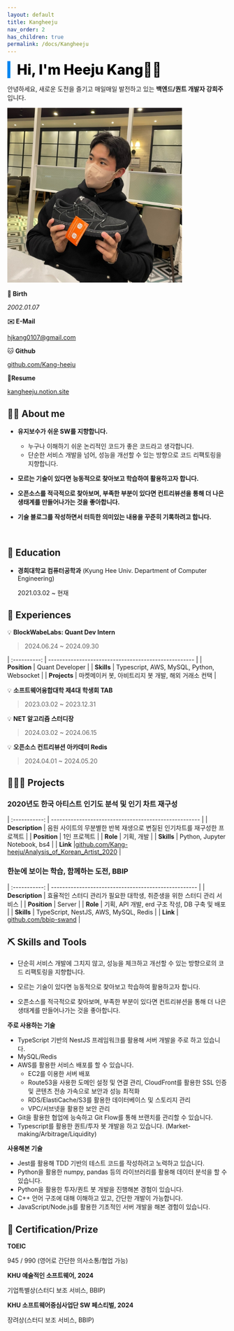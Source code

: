 ```yaml
---
layout: default
title: Kangheeju
nav_order: 2
has_children: true
permalink: /docs/Kangheeju
---
```

<div style="font-size:32px; font-weight: 800; border-left: 7px solid #0687f0; padding-left:15px !important; color:#000000">Hi, I'm Heeju Kang🙌🏻 </div>

안녕하세요, 새로운 도전을 즐기고 매일매일 발전하고 있는 **백엔드/퀀트 개발자 강희주** 입니다.



<img src="../../assets/images/Kangheeju/photo.jpeg" width="400" height="400" alt="profile"/>

**🎂 Birth**

*2002.01.07*

**✉️ E-Mail**

hjkang0107@gmail.com

🐱 **Github**

<a href="https://github.com/Kang-heeju" target="_blank">github.com/Kang-heeju</a>

**📁Resume**

<a href="https://kangheeju.notion.site/6e3156bc09484b65931fbd6d6eab7cff?pvs=4" target="_blank">kangheeju.notion.site</a>



## 🙋‍♂️ About me


- **유지보수가 쉬운 SW를 지향합니다.**
  
    - 누구나 이해하기 쉬운 논리적인 코드가 좋은 코드라고 생각합니다.
    - 단순한 서비스 개발을 넘어, 성능을 개선할 수 있는 방향으로 코드 리팩토링을 지향합니다.
    
- **모르는 기술이 있다면 능동적으로 찾아보고 학습하여 활용하고자 합니다.**

- **오픈소스를 적극적으로 찾아보며, 부족한 부분이 있다면 컨트리뷰션을 통해 더 나은 생태계를 만들어나가는 것을 좋아합니다.**

- **기술 블로그를 작성하면서 터득한 의미있는 내용을 꾸준히 기록하려고 합니다.**

  ​    

## 📖 Education


- **경희대학교 컴퓨터공학과** (Kyung Hee Univ. Department of  Computer Engineering)
  
    2021.03.02 ~ 현재



## 🎒 Experiences

💡 **BlockWabeLabs:  Quant Dev Intern**

> 2024.06.24 ~ 2024.09.30 

| :----------: | ---------------------------------------------------- |
|   **Position**   | Quant Developer                                  |
|  **Skills**  | Typescript, AWS, MySQL, Python, Websocket            |
| **Projects** | 마켓메이커 봇, 아비트리지 봇 개발, 해외 거래소 컨택             |



💡 **소프트웨어융합대학 제4대 학생회 TAB**

> 2023.03.02 ~ 2023.12.31 



💡 **NET 알고리즘 스터디장**

> 2024.03.02 ~ 2024.06.15



💡 **오픈소스 컨트리뷰션 아카데미 Redis** 

> 2024.04.01 ~ 2024.05.20 



## 🧑🏻‍💻 Projects

### **2020년도 한국 아티스트 인기도 분석 및 인기 차트 재구성**

| :-----------: | ----------------------------------------------------- |
| **Description** | 음원 사이트의 무분별한 반복 재생으로 변질된 인기차트를 재구성한 프로젝트 |
| **Position**    | 1인 프로젝트                                                 |
| **Role**        | 기획, 개발                                                   |
| **Skills**      | Python, Jupyter Notebook, bs4                                |
| **Link**        |<a href="https://github.com/Kang-heeju/Analysis_of_Korean_Artist_2020">github.com/Kang-heeju/Analysis_of_Korean_Artist_2020</a> |



### **한눈에 보이는 학습, 함께하는 도전, BBIP**

| :-----------: | ---------------------------------------------------- |
| **Description** | 효율적인 스터디 관리가 필요한 대학생, 취준생을 위한 스터디 관리 서비스 |
| **Position**    | Server                                                       |
| **Role**        | 기획, API 개발, erd 구조 작성, DB 구축 및 배포               |
| **Skills**      | TypeScript, NestJS, AWS, MySQL, Redis                        |
| **Link**        | <a href="https://github.com/bbip-swand">github.com/bbip-swand</a>                   |





## ⛏️ Skills and Tools

- 단순히 서비스 개발에 그치지 않고, 성능을 체크하고 개선할 수 있는 방향으로의 코드 리팩토링을 지향합니다.

- 모르는 기술이 있다면 능동적으로 찾아보고 학습하여 활용하고자 합니다. 

- 오픈소스를 적극적으로 찾아보며, 부족한 부분이 있다면 컨트리뷰션을 통해 더 나은 생태계를 만들어나가는 것을 좋아합니다.


**주로 사용하는 기술**
- TypeScript 기반의 NestJS 프레임워크를 활용해 서버 개발을 주로 하고 있습니다.
- MySQL/Redis
- AWS를 활용한 서비스 배포를 할 수 있습니다. 
  - EC2를 이용한 서버 배포
  - Route53을 사용한 도메인 설정 및 연결 관리, CloudFront를 활용한 SSL 인증 및 콘텐츠 전송 가속으로 보안과 성능 최적화
  - RDS/ElastiCache/S3를 활용한 데이터베이스 및 스토리지 관리
  - VPC/서브넷을 활용한 보안 관리
- Git을 활용한 협업에 능숙하고 Git Flow를 통해 브랜치를 관리할 수 있습니다.
- Typescript를 활용한 퀀트/투자 봇 개발을 하고 있습니다. (Market-making/Arbitrage/Liquidity)

  

**사용해본 기술**

- Jest를 활용해 TDD 기반의 테스트 코드를 작성하려고 노력하고 있습니다. 
- Python을 활용한 numpy, pandas 등의 라이브러리를 활용해 데이터 분석을 할 수 있습니다. 
- Python을 활용한 투자/퀀트 봇 개발을 진행해본 경험이 있습니다. 
- C++ 언어 구조에 대해 이해하고 있고, 간단한 개발이 가능합니다. 
- JavaScript/Node.js를 활용한 기초적인 서버 개발을 해본 경험이 있습니다. 



## 🏅 Certification/Prize

**TOEIC** 

945 / 990 (영어로 간단한 의사소통/협업 가능)

**KHU 예술적인 소프트웨어,  2024**

기업특별상(스터디 보조 서비스, BBIP)

**KHU 소프트웨어중심사업단 SW 페스티벌, 2024**

장려상(스터디 보조 서비스, BBIP)
